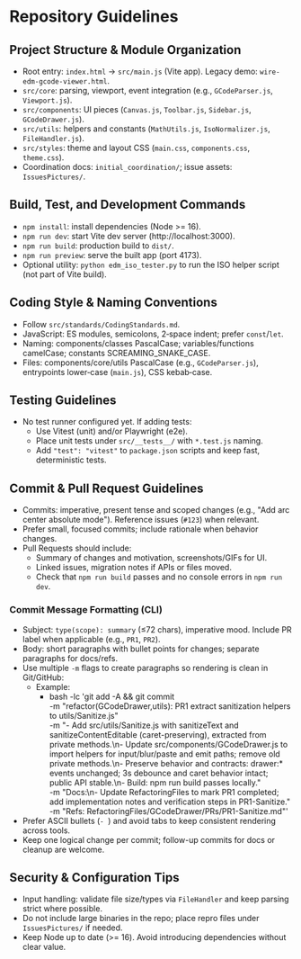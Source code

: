 # Repository Guidelines

## Project Structure & Module Organization
- Root entry: `index.html` → `src/main.js` (Vite app). Legacy demo: `wire-edm-gcode-viewer.html`.
- `src/core`: parsing, viewport, event integration (e.g., `GCodeParser.js`, `Viewport.js`).
- `src/components`: UI pieces (`Canvas.js`, `Toolbar.js`, `Sidebar.js`, `GCodeDrawer.js`).
- `src/utils`: helpers and constants (`MathUtils.js`, `IsoNormalizer.js`, `FileHandler.js`).
- `src/styles`: theme and layout CSS (`main.css`, `components.css`, `theme.css`).
- Coordination docs: `initial_coordination/`; issue assets: `IssuesPictures/`.

## Build, Test, and Development Commands
- `npm install`: install dependencies (Node >= 16).
- `npm run dev`: start Vite dev server (http://localhost:3000).
- `npm run build`: production build to `dist/`.
- `npm run preview`: serve the built app (port 4173).
- Optional utility: `python edm_iso_tester.py` to run the ISO helper script (not part of Vite build).

## Coding Style & Naming Conventions
- Follow `src/standards/CodingStandards.md`.
- JavaScript: ES modules, semicolons, 2‑space indent; prefer `const`/`let`.
- Naming: components/classes PascalCase; variables/functions camelCase; constants SCREAMING_SNAKE_CASE.
- Files: components/core/utils PascalCase (e.g., `GCodeParser.js`), entrypoints lower‑case (`main.js`), CSS kebab‑case.

## Testing Guidelines
- No test runner configured yet. If adding tests:
  - Use Vitest (unit) and/or Playwright (e2e).
  - Place unit tests under `src/__tests__/` with `*.test.js` naming.
  - Add `"test": "vitest"` to `package.json` scripts and keep fast, deterministic tests.

## Commit & Pull Request Guidelines
- Commits: imperative, present tense and scoped changes (e.g., "Add arc center absolute mode"). Reference issues (`#123`) when relevant.
- Prefer small, focused commits; include rationale when behavior changes.
- Pull Requests should include:
  - Summary of changes and motivation, screenshots/GIFs for UI.
  - Linked issues, migration notes if APIs or files moved.
  - Check that `npm run build` passes and no console errors in `npm run dev`.

### Commit Message Formatting (CLI)
- Subject: `type(scope): summary` (≤72 chars), imperative mood. Include PR label when applicable (e.g., `PR1`, `PR2`).
- Body: short paragraphs with bullet points for changes; separate paragraphs for docs/refs.
- Use multiple `-m` flags to create paragraphs so rendering is clean in Git/GitHub:
  - Example:
    - bash -lc 'git add -A && git commit \
      -m "refactor(GCodeDrawer,utils): PR1 extract sanitization helpers to utils/Sanitize.js" \
      -m "- Add src/utils/Sanitize.js with sanitizeText and sanitizeContentEditable (caret-preserving), extracted from private methods.\n- Update src/components/GCodeDrawer.js to import helpers for input/blur/paste and emit paths; remove old private methods.\n- Preserve behavior and contracts: drawer:* events unchanged; 3s debounce and caret behavior intact; public API stable.\n- Build: npm run build passes locally." \
      -m "Docs:\n- Update RefactoringFiles to mark PR1 completed; add implementation notes and verification steps in PR1-Sanitize." \
      -m "Refs: RefactoringFiles/GCodeDrawer/PRs/PR1-Sanitize.md"'
- Prefer ASCII bullets (`- `) and avoid tabs to keep consistent rendering across tools.
- Keep one logical change per commit; follow-up commits for docs or cleanup are welcome.

## Security & Configuration Tips
- Input handling: validate file size/types via `FileHandler` and keep parsing strict where possible.
- Do not include large binaries in the repo; place repro files under `IssuesPictures/` if needed.
- Keep Node up to date (>= 16). Avoid introducing dependencies without clear value.
